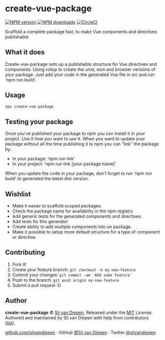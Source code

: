 # create-vue-package

[![NPM version](https://badgen.net/npm/v/create-vue-package)](https://npmjs.com/package/create-vue-package) [![NPM downloads](https://badgen.net/npm/dm/create-vue-package)](https://npmjs.com/package/create-vue-package) [![CircleCI](https://badgen.net/circleci/github/silvandiepen/create-vue-package/master)](https://circleci.com/gh/silvandiepen/create-vue-package/tree/master)

Scaffold a complete package fast, to make Vue components and directives publishable

## What it does

Create-vue-package sets up a publishable structure for Vue directives and components. Using rollup to create the umd, esm and browser versions of your package. Just add your code in the generated Vue file in src and run ‘npm run build’.

## Usage

```bash
npx create-vue-package
```

## Testing your package

Once you’ve published your package to npm you can install it in your project. Use it how you want to use it.
When you want to update your package without all the time publishing it to npm you can “link” the package by..

- In your package: ‘npm run link’
- In your project: ‘npm run link [your package name]’

When you update the code in your package, don’t forget to run ‘npm run build’ to generated the latest dist version.

## Wishlist

- Make it easier to scaffold scoped packages.
- Check the package name for availability in the npm registry
- Add generic tests for the generated components and directives.
- Add tests for this generator
- Create ability to add multiple components into on package.
- Make it possible to setup more default structure for a type of component or directive.

## Contributing

1. Fork it!
2. Create your feature branch: `git checkout -b my-new-feature`
3. Commit your changes: `git commit -am 'Add some feature'`
4. Push to the branch: `git push origin my-new-feature`
5. Submit a pull request :D

## Author

**create-vue-package** © [Sil van Diepen](https://github.com/silvandiepen), Released under the [MIT](./LICENSE) License.<br>
Authored and maintained by Sil van Diepen with help from contributors ([list](https://github.com/silvandiepen/create-vue-package/contributors)).

[github.com/silvandiepen](https://github.com/silvandiepen) · GitHub [@Sil van Diepen](https://github.com/silvandiepen) · Twitter [@silvandiepen](https://twitter.com/silvandiepen)
